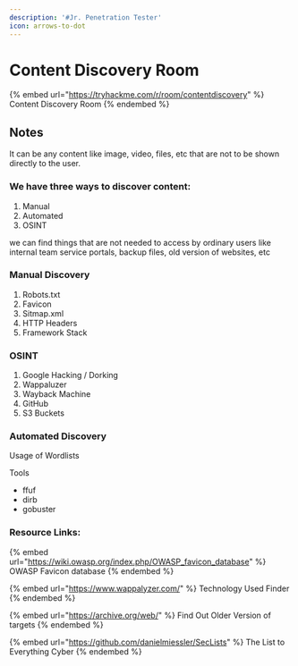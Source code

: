 ```yaml
---
description: '#Jr. Penetration Tester'
icon: arrows-to-dot
---
```


# Content Discovery Room

{% embed url="https://tryhackme.com/r/room/contentdiscovery" %}
Content Discovery Room
{% endembed %}

## Notes

It can be any content like image, video, files, etc that are not to be shown directly to the user.

### We have three ways to discover content:

1. Manual
2. Automated
3. OSINT

we can find things that are not needed to access by ordinary users like internal team service portals, backup files, old version of websites, etc&#x20;

### Manual Discovery

1. Robots.txt
2. Favicon
3. Sitmap.xml
4. HTTP Headers
5. Framework Stack

### OSINT

1. Google Hacking / Dorking
2. Wappaluzer
3. Wayback Machine
4. GitHub
5. S3 Buckets

### Automated Discovery

Usage of Wordlists

Tools

* ffuf
* dirb
* gobuster

### Resource Links:

{% embed url="https://wiki.owasp.org/index.php/OWASP_favicon_database" %}
OWASP Favicon database
{% endembed %}

{% embed url="https://www.wappalyzer.com/" %}
Technology Used Finder
{% endembed %}

{% embed url="https://archive.org/web/" %}
Find Out Older Version of targets
{% endembed %}

{% embed url="https://github.com/danielmiessler/SecLists" %}
The List to Everything Cyber
{% endembed %}

